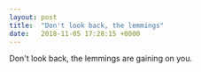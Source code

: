 ```yaml
---
layout: post
title:  "Don't look back, the lemmings"
date:   2018-11-05 17:28:15 +0000
---
```

Don't look back, the lemmings are gaining on you.

